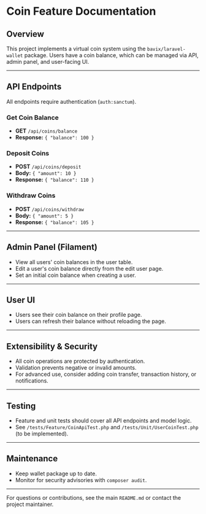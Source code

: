# Coin Feature Documentation

## Overview
This project implements a virtual coin system using the `bavix/laravel-wallet` package. Users have a coin balance, which can be managed via API, admin panel, and user-facing UI.

---

## API Endpoints
All endpoints require authentication (`auth:sanctum`).

### Get Coin Balance
- **GET** `/api/coins/balance`
- **Response:** `{ "balance": 100 }`

### Deposit Coins
- **POST** `/api/coins/deposit`
- **Body:** `{ "amount": 10 }`
- **Response:** `{ "balance": 110 }`

### Withdraw Coins
- **POST** `/api/coins/withdraw`
- **Body:** `{ "amount": 5 }`
- **Response:** `{ "balance": 105 }`

---

## Admin Panel (Filament)
- View all users' coin balances in the user table.
- Edit a user's coin balance directly from the edit user page.
- Set an initial coin balance when creating a user.

---

## User UI
- Users see their coin balance on their profile page.
- Users can refresh their balance without reloading the page.

---

## Extensibility & Security
- All coin operations are protected by authentication.
- Validation prevents negative or invalid amounts.
- For advanced use, consider adding coin transfer, transaction history, or notifications.

---

## Testing
- Feature and unit tests should cover all API endpoints and model logic.
- See `/tests/Feature/CoinApiTest.php` and `/tests/Unit/UserCoinTest.php` (to be implemented).

---

## Maintenance
- Keep wallet package up to date.
- Monitor for security advisories with `composer audit`.

---

For questions or contributions, see the main `README.md` or contact the project maintainer.
